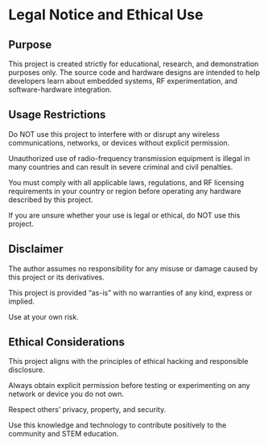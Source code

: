 # Legal Notice and Ethical Use

## Purpose
This project is created strictly for educational, research, and demonstration purposes only. The source code and hardware designs are intended to help developers learn about embedded systems, RF experimentation, and software-hardware integration.

## Usage Restrictions
Do NOT use this project to interfere with or disrupt any wireless communications, networks, or devices without explicit permission.

Unauthorized use of radio-frequency transmission equipment is illegal in many countries and can result in severe criminal and civil penalties.

You must comply with all applicable laws, regulations, and RF licensing requirements in your country or region before operating any hardware described by this project.

If you are unsure whether your use is legal or ethical, do NOT use this project.

## Disclaimer
The author assumes no responsibility for any misuse or damage caused by this project or its derivatives.

This project is provided “as-is” with no warranties of any kind, express or implied.

Use at your own risk.

## Ethical Considerations
This project aligns with the principles of ethical hacking and responsible disclosure.

Always obtain explicit permission before testing or experimenting on any network or device you do not own.

Respect others’ privacy, property, and security.

Use this knowledge and technology to contribute positively to the community and STEM education.
